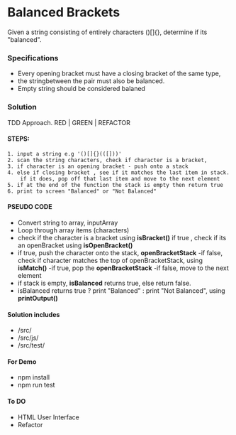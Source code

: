 # Balanced Brackets
Given a string consisting of entirely characters ()[]{}, determine if its "balanced".

### Specifications
- Every opening bracket must have a closing bracket of the same type,
- the stringbetween the pair must also be balanced.
- Empty string should be considered balaned

### Solution
TDD Approach. RED | GREEN | REFACTOR

#### STEPS:
    1. input a string e.g '()[]{}(([]))' 
    2. scan the string characters, check if character is a bracket,
    3. if character is an opening bracket - push onto a stack
    4. else if closing bracket , see if it matches the last item in stack. 
        if it does, pop off that last item and move to the next element
    5. if at the end of the function the stack is empty then return true
    6. print to screen "Balanced" or "Not Balanced"

#### PSEUDO CODE

- Convert string to array, inputArray
- Loop through array items (characters)
- check if the character is a bracket using **isBracket()**
 if true , check if its an openBracket using **isOpenBracket()**
 - if true, push the character onto the stack, **openBracketStack**
   -if false, check if character matches the top of openBracketStack, using **isMatch()**
   -if true, pop the **openBracketStack**
   -if false, move to the next element
- if stack is empty, **isBalanced** returns true, else return false.
- isBalanced returns true ? print "Balanced" : print "Not Balanced", using **printOutput()**

#### Solution includes
 - /src/
 - /src/js/
 - /src/test/

 #### For Demo
 - npm install
 - npm run test

#### To DO

- HTML User Interface
- Refactor

